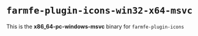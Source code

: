 # `farmfe-plugin-icons-win32-x64-msvc`

This is the **x86_64-pc-windows-msvc** binary for `farmfe-plugin-icons`
